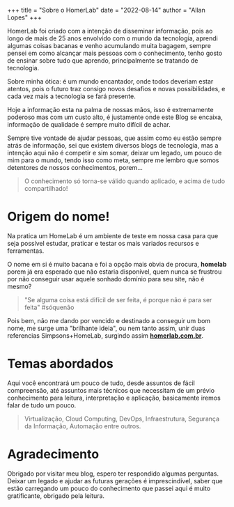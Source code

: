 +++
title = "Sobre o HomerLab"
date = "2022-08-14"
author = "Allan Lopes"
+++

HomerLab foi criado com a intenção de disseminar informação, pois ao longo de mais de 25 anos envolvido com o mundo da tecnologia, aprendi algumas coisas bacanas e venho acumulando muita bagagem, sempre pensei em como alcançar mais pessoas com o conhecimento, tenho gosto de ensinar sobre tudo que aprendo, principalmente se tratando de tecnologia.

Sobre minha ótica: é um mundo encantador, onde todos deveriam estar atentos, pois o futuro traz consigo novos desafios e novas possibilidades, e cada vez mais a tecnologia se fará presente.

Hoje a informação esta na palma de nossas mãos, isso é extremamente poderoso mas com um custo alto, é justamente onde este Blog se encaixa, informação de qualidade é sempre muito difícil de achar.

Sempre tive vontade de ajudar pessoas, que assim como eu estão sempre atrás de informação, sei que existem diversos blogs de tecnologia, mas a intenção aqui não é competir e sim somar, deixar um legado, um pouco de mim para o mundo, tendo isso como meta, sempre me lembro que somos detentores de nossos conhecimentos, porem...

> O conhecimento só torna-se válido quando aplicado, e acima de tudo compartilhado!

# Origem do nome!

Na pratica um HomeLab é um ambiente de teste em nossa casa para que seja possível estudar, praticar e testar os mais variados recursos e ferramentas.

O nome em si é muito bacana e foi a opção mais obvia de procura, **homelab** porem já era esperado que não estaria disponível, quem nunca se frustrou por não conseguir usar aquele sonhado domínio para seu site, não é mesmo?

> "Se alguma coisa está difícil de ser feita, é porque não é para ser feita" #sóquenão

Pois bem, não me dando por vencido e destinado a conseguir um bom nome, me surge uma "brilhante ideia", ou nem tanto assim, unir duas referencias Simpsons+HomeLab, surgindo assim [**homerlab.com.br**](https://homerlab.com.br/).

# Temas abordados

Aqui você encontrará um pouco de tudo, desde assuntos de fácil compreensão, até assuntos mais técnicos que necessitam de um prévio conhecimento para leitura, interpretação e aplicação, basicamente iremos falar de tudo um pouco.

> Virtualização, Cloud Computing, DevOps, Infraestrutura, Segurança da Informação, Automação entre outros.

# Agradecimento

Obrigado por visitar meu blog, espero ter respondido algumas perguntas. Deixar um legado e ajudar as futuras gerações é imprescindível, saber que estão carregando um pouco do conhecimento que passei aqui é muito gratificante, obrigado pela leitura.
